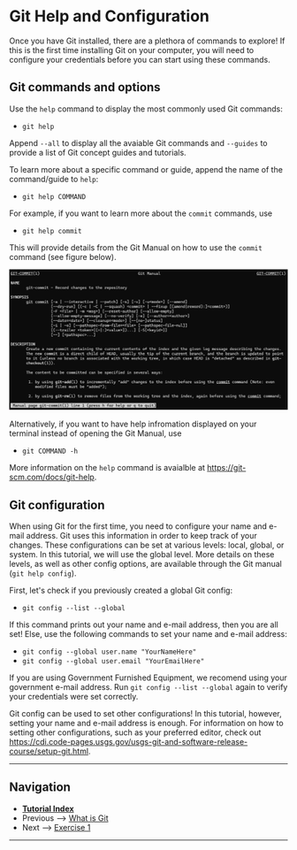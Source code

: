 # Git Help and Configuration

Once you have Git installed, there are a plethora of commands to explore! If this is the first time installing Git on your computer, you will need to configure your credentials before you can start using these commands.

## Git commands and options

Use the `help` command to display the most commonly used Git commands:

- `git help`

Append `--all` to display all the avaiable Git commands and `--guides` to provide a list of Git concept guides and tutorials.

To learn more about a specific command or guide, append the name of the command/guide to `help`:

- `git help COMMAND`

For example, if you want to learn more about the `commit` commands, use

- `git help commit`

This will provide details from the Git Manual on how to use the `commit` command (see figure below).

![Git manual for `git commit`](./img/git-manual-commit.png)

Alternatively, if you want to have help infromation displayed on your terminal instead of opening the Git Manual, use

- `git COMMAND -h`

More information on the `help` command is avaialble at https://git-scm.com/docs/git-help.

## Git configuration

When using Git for the first time, you need to configure your name and e-mail address. Git uses this information in order to keep track of your changes. These configurations can be set at various levels: local, global, or system. In this tutorial, we will use the global level. More details on these levels, as well as other config options, are available through the Git manual (`git help config`).

First, let's check if you previously created a global Git config:

- `git config --list --global`

If this command prints out your name and e-mail address, then you are all set! Else, use the following commands to set your name and e-mail address:

- `git config --global user.name "YourNameHere"`
- `git config --global user.email "YourEmailHere"`

If you are using Government Furnished Equipment, we recomend using your government e-mail address. Run `git config --list --global` again to verify your credentials were set correctly.

Git config can be used to set other configurations! In this tutorial, however, setting your name and e-mail address is enough. For information on how to setting other configurations, such as your preferred editor, check out https://cdi.code-pages.usgs.gov/usgs-git-and-software-release-course/setup-git.html.

---

## Navigation

- [**Tutorial Index**](../README.md#tutorial-outline)
- Previous --> [What is Git](./pages/what-is-git.md)
- Next --> [Exercise 1](./ex1-clone-and-setup.md)

---

